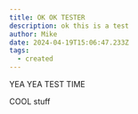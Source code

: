 ```yaml
---
title: OK OK TESTER
description: ok this is a test
author: Mike
date: 2024-04-19T15:06:47.233Z
tags:
  - created
---
```

Y﻿EA YEA TEST TIME

C﻿OOL stuff